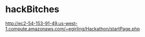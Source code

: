 # hackBitches
http://ec2-54-153-91-49.us-west-1.compute.amazonaws.com/~egirling/Hackathon/startPage.php
